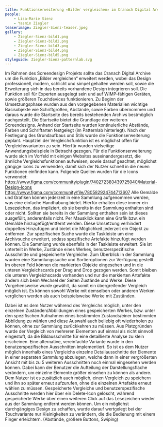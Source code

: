```yaml
---
title: Funktionserweiterung «Bilder vergleichen» im Cranach Digital Archive
people:
    - Lisa-Marie Sienz
    - Yasmin Ziegler
teaserimage: Ziegler-Sienz-teaser.jpeg
gallery:
    - Ziegler-Sienz-bild1.png
    - Ziegler-Sienz-bild2.png
    - Ziegler-Sienz-bild3.png
    - Ziegler-Sienz-bild4.png
    - Ziegler-Sienz-bild5.png
styleguide: Ziegler-Sienz-patternlab.svg
---
```



Im Rahmen des Screendesign Projekts sollte das Cranach Digital Archive um die Funktion „Bilder vergleichen“ erweitert werden, wobei das Design professionell, modern, schlicht und simpel gehalten werden soll, sowie die Erweiterung sich in das bereits vorhandene Design integrieren soll. Die Funktion soll für Experten ausgelegt sein und auf WIMP-fähigen Geräten, sowie größeren Touchdevices funktionieren.
Zu Beginn der Umsetzungsphase wurden aus den vorgegebenen Materialien wichtige Basisobjekte wie Schriftgrößen, Abstände, sowie Farben übernommen und daraus wurde die Startseite des bereits bestehenden Archivs bestmöglich nachgestellt. Die Startseite bietet die Grundlage der weiteren Screendesigns. Anhand der Startseite wurden kontinuierliche Abstände, Farben und Schriftarten festgelegt (im Patternlab hinterlegt).
Nach der Festlegung des Grundaufbaus und Stils wurde die Funktionserweiterung geplant. Hauptziel der Vergleichsfunktion ist es möglichst offen für Vergleichsvarianten zu sein. Hierfür wurden vielseitige Anwendungsbeispiele in Betracht gezogen. 
Für die Funktionserweiterung wurde sich im Vorfeld mit einigen Websites auseinandergesetzt, die ähnliche Vergleichsfunktionen aufweisen, sowie darauf geachtet, möglichst gängige Icons zu verwenden, damit sich der Nutzer schnell in die neuen Funktionen einfinden kann. Folgende Quellen wurden für die Icons verwendet: 
https://www.figma.com/community/plugin/740272380439725040/Material-Design-Icons
https://www.figma.com/community/file/780582924744713607
Alle Gemälde und Grafiken können jederzeit in eine Sammlung aufgenommen werden, was eine einfache Handhabung bietet. Hierfür erhalten diese immer ein Lesezeichen, das impliziert, ob sie bereits in der Sammlung enthalten sind oder nicht. Sollten sie bereits in der Sammlung enthalten sein ist dieses ausgefüllt, anderenfalls nicht. Per Mausklick kann eine Grafik bzw. ein Gemälde hinzugefügt/entfernt werden. Diese Umsetzung verhindert doppeltes Hinzufügen und bietet die Möglichkeit jederzeit ein Objekt zu entfernen. Zur spezifischen Suche wurde die Taskleiste um eine Archivsuche erweitert, sodass spezifische Artefakte hinzufügt werden können. 
Die Sammlung wurde ebenfalls in der Taskleiste erweitert. Sie ist unterteilt in Werke, Zustände eines Werkes, benutzerspezifische Ausschnitte und gespeicherte Vergleiche. Zum Überblick in der Sammlung wurden eine Sammlungssuche und Sortieroptionen zur Verfügung gestellt. Im oberen Feld können die markierten Objekte eingesehen und in die unteren Vergleichscards per Drag and Drop gezogen werden. Somit bleiben die unteren Vergleichscards vorhanden und nur die markierten Artefakte ändern sich beim Wechsel der Seiten Zustände und Werke. Diese Vorgehensweise wurde gewählt, da somit ein übergreifender Vergleich möglich ist. Es können sowohl Werke mit demselben oder anderen Werken verglichen werden als auch beispielsweise Werke mit Zuständen. 

Dabei ist es dem Nutzer während des Vergleichs möglich, unter den einzelnen Zuständen/Abbildungen eines gespeicherten Werkes, bzw. unter den spezifischen Aufnahmen eines bestimmten Zustands/einer bestimmten Abbildung zu wählen und diese Auswahl auch beliebig oft wiederholen zu können, ohne zur Sammlung zurückkehren zu müssen. 
Aus Platzgründen wurde der Vergleich von mehreren Elementen auf einmal als nicht sinnvoll eingestuft, da die Bildausschnitte für eine detaillierte Analyse zu klein erscheinen.  Eine alternative, vereinfachte Variante wurde in den benutzerspezifischen Ausschnitten implementiert. So ist es dem Nutzer möglich innerhalb eines Vergleichs einzelne Detailausschnitte der Elemente in einer separaten Sammlung abzulegen, welche dann in einer vergrößerten Ansicht mit bis zu 5 weiteren Ausschnitten noch einmal eingesehen werden können. Dabei kann der Benutzer die Aufteilung der Darstellungsfläche verändern, um einzelne Elemente größer einsehen zu können als andere.
Dem Nutzer ist es zusätzlich auch möglich, einen Vergleich zu speichern und ihn so später erneut aufzurufen, ohne die einzelnen Artefakte erneut wählen zu müssen.
Gespeicherte Vergleiche und benutzerspezifische Ausschnitte werden hier über ein Delete-Icon gelöscht, während gespeicherte Werke über einen weiteren Click auf das Lesezeichen wieder aus der Sammlung entfernt werden können.
Um ein möglichst durchgängiges Design zu schaffen, wurde darauf wertgelegt bei der Touchvariante nur Kleinigkeiten zu verändern, die die Bedienung mit einem Finger erleichtern. (Abstände, größere Buttons, Swiping)
